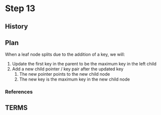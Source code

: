 # Step 13

## History

## Plan
When a leaf node splits due to the addition of a key, we will:
1. Update the first key in the parent to be the maximum key in the left child
2. Add a new child pointer / key pair after the updated key
   1. The new pointer points to the new child node
   2. The new key is the maximum key in the new child node


### References

## TERMS
